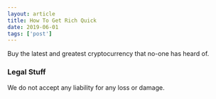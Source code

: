 ```yaml
---
layout: article 
title: How To Get Rich Quick
date: 2019-06-01
tags: ['post']
---
```


<!-- Excerpt Start -->
Buy the latest and greatest cryptocurrency that no-one has heard of.
<!-- Excerpt End -->
 
### Legal Stuff
We do not accept any liability for any loss or damage.